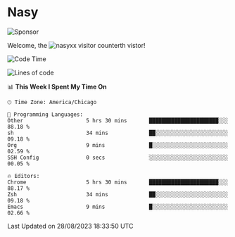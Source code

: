 # Nasy

<!--
<p align="center">
<img height="200" src="https://github-readme-stats.vercel.app/api?username=nasyxx&count_private=true&show_icons=true&theme=dracula&include_all_commits=true"/>
<img height="200" src="https://github-readme-stats.vercel.app/api/top-langs/?username=nasyxx&theme=dracula&hide=html,jupyter+notebook&count_private=true&show_icons=true"/>
</p>

  
----------------
-->

![Sponsor](https://img.shields.io/static/v1.svg?label=Sponsor&message=%E2%9D%A4&logo=GitHub&style=flat&color=pink)
 
Welcome, the ![nasyxx visitor counter](https://count.getloli.com/get/@nasyxx?theme=rule34)th vistor!
 
<!--START_SECTION:waka-->
![Code Time](http://img.shields.io/badge/Code%20Time-3%2C665%20hrs%204%20mins-blue)

![Lines of code](https://img.shields.io/badge/From%20Hello%20World%20I%27ve%20Written-6.3%20million%20lines%20of%20code-blue)

📊 **This Week I Spent My Time On** 

```text
🕑︎ Time Zone: America/Chicago

💬 Programming Languages: 
Other                    5 hrs 30 mins       ██████████████████████░░░   88.18 % 
sh                       34 mins             ██░░░░░░░░░░░░░░░░░░░░░░░   09.18 % 
Org                      9 mins              █░░░░░░░░░░░░░░░░░░░░░░░░   02.59 % 
SSH Config               0 secs              ░░░░░░░░░░░░░░░░░░░░░░░░░   00.05 % 

🔥 Editors: 
Chrome                   5 hrs 30 mins       ██████████████████████░░░   88.17 % 
Zsh                      34 mins             ██░░░░░░░░░░░░░░░░░░░░░░░   09.18 % 
Emacs                    9 mins              █░░░░░░░░░░░░░░░░░░░░░░░░   02.66 % 
```


 Last Updated on 28/08/2023 18:33:50 UTC
<!--END_SECTION:waka-->

<!-- ![visitors](https://visitor-badge.laobi.icu/badge?page_id=nasyxx.nasyxx) -->
